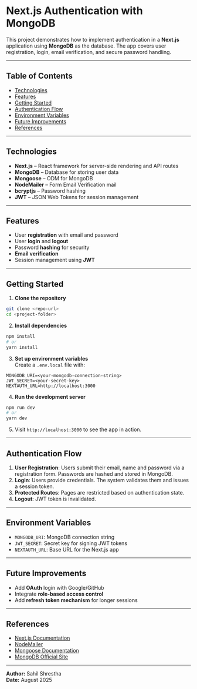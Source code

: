 # Next.js Authentication with MongoDB

This project demonstrates how to implement authentication in a **Next.js** application using **MongoDB** as the database. The app covers user registration, login, email verification, and secure password handling.

---

## Table of Contents

- [Technologies](#technologies)
- [Features](#features)
- [Getting Started](#getting-started)
- [Authentication Flow](#authentication-flow)
- [Environment Variables](#environment-variables)
- [Future Improvements](#future-improvements)
- [References](#references)

---

## Technologies

- **Next.js** – React framework for server-side rendering and API routes
- **MongoDB** – Database for storing user data
- **Mongoose** – ODM for MongoDB
- **NodeMailer** – Form Email Verification mail
- **bcryptjs** – Password hashing
- **JWT** – JSON Web Tokens for session management

---

## Features

- User **registration** with email and password
- User **login** and **logout**
- Password **hashing** for security
- **Email verification**
- Session management using **JWT**

---


## Getting Started

1. **Clone the repository**

```bash
git clone <repo-url>
cd <project-folder>
```

2. **Install dependencies**

```bash
npm install
# or
yarn install
```

3. **Set up environment variables**\
   Create a `.env.local` file with:

```
MONGODB_URI=<your-mongodb-connection-string>
JWT_SECRET=<your-secret-key>
NEXTAUTH_URL=http://localhost:3000
```

4. **Run the development server**

```bash
npm run dev
# or
yarn dev
```

5. Visit `http://localhost:3000` to see the app in action.

---

## Authentication Flow

1. **User Registration**: Users submit their email, name and password via a registration form. Passwords are hashed and stored in MongoDB.
2. **Login**: Users provide credentials. The system validates them and issues a session token.
3. **Protected Routes**: Pages are restricted based on authentication state.
4. **Logout**: JWT token is invalidated.

---

## Environment Variables

- `MONGODB_URI`: MongoDB connection string
- `JWT_SECRET`: Secret key for signing JWT tokens
- `NEXTAUTH_URL`: Base URL for the Next.js app

---

## Future Improvements

- Add **OAuth** login with Google/GitHub
- Integrate **role-based access control**
- Add **refresh token mechanism** for longer sessions

---

## References

- [Next.js Documentation](https://nextjs.org/docs)
- [NodeMailer](https://nodemailer.com/)
- [Mongoose Documentation](https://mongoosejs.com/docs/guide.html)
- [MongoDB Official Site](https://www.mongodb.com/)

---

**Author:** Sahil Shrestha\
**Date:** August 2025

